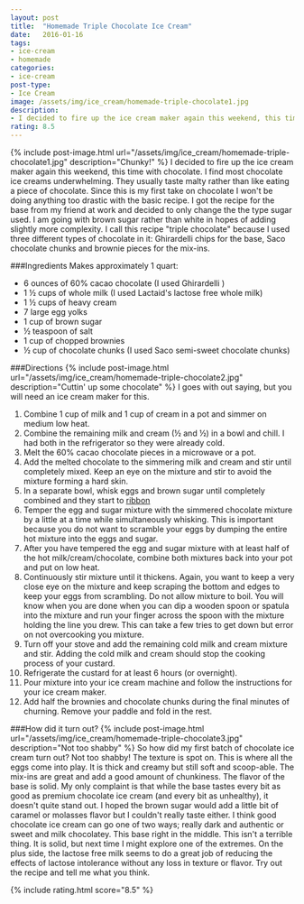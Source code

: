 ```yaml
---
layout: post
title:  "Homemade Triple Chocolate Ice Cream"
date:   2016-01-16
tags:
- ice-cream
- homemade
categories:
- ice-cream
post-type:
- Ice Cream
image: /assets/img/ice_cream/homemade-triple-chocolate1.jpg
description:
- I decided to fire up the ice cream maker again this weekend, this time with chocolate. I find most chocolate ice creams underwhelming. They usually taste malty rather than like eating a piece of chocolate. Since this is my first take on chocolate I won't be doing anything too drastic with the basic recipe. I got the recipe for the base from my friend at work and decided to only change the the type sugar used. I am going with brown sugar rather than white in hopes of adding slightly more complexity.
rating: 8.5
---
```

{% include post-image.html url="/assets/img/ice_cream/homemade-triple-chocolate1.jpg" description="Chunky!" %}
I decided to fire up the ice cream maker again this weekend, this time with chocolate. I find most chocolate ice creams underwhelming. They usually taste malty rather than like eating a piece of chocolate. Since this is my first take on chocolate I won't be doing anything too drastic with the basic recipe. I got the recipe for the base from my friend at work and decided to only change the the type sugar used. I am going with brown sugar rather than white in hopes of adding slightly more complexity. I call this recipe "triple chocolate" because I used three different types of chocolate in it: Ghirardelli chips for the base, Saco chocolate chunks and brownie pieces for the mix-ins.

###Ingredients
Makes approximately 1 quart:

* 6 ounces of 60% cacao chocolate (I used Ghirardelli )
* 1 ½ cups of whole milk (I used Lactaid's lactose free whole milk)
* 1 ½ cups of heavy cream
* 7 large egg yolks
* 1 cup of brown sugar
* ½ teaspoon of salt
* 1 cup of chopped brownies
* ½ cup of chocolate chunks (I used Saco semi-sweet chocolate chunks)


###Directions
{% include post-image.html url="/assets/img/ice_cream/homemade-triple-chocolate2.jpg" description="Cuttin' up some chocolate" %}
I goes with out saying, but you will need an ice cream maker for this.

1. <span>Combine 1 cup of milk and 1 cup of cream in a pot and simmer on medium low heat.</span>
2. <span>Combine the remaining milk and cream (½ and ½) in a bowl and chill. I had both in the refrigerator so they were already cold.</span>
3. <span>Melt the 60% cacao chocolate pieces in a microwave or a pot.</span>
4. <span>Add the melted chocolate to the simmering milk and cream and stir until completely mixed. Keep an eye on the mixture and stir to avoid the mixture forming a hard skin.</span>
5. <span>In a separate bowl, whisk eggs and brown sugar until completely combined and they start to [ribbon](http://www.bhg.com/videos/m/32071630/beating-eggs-until-ribbons.htm)</span>
6. <span>Temper the egg and sugar mixture with the simmered chocolate mixture by a little at a time while simultaneously whisking. This is important because you do not want to scramble your eggs by dumping the entire hot mixture into the eggs and sugar.</span>
7. <span>After you have tempered the egg and sugar mixture with at least half of the hot milk/cream/chocolate, combine both mixtures back into your pot and put on low heat.</span>
8. <span>Continuously stir mixture until it thickens. Again, you want to keep a very close eye on the mixture and keep scraping the bottom and edges to keep your eggs from scrambling. Do not allow mixture to boil. You will know when you are done when you can dip a wooden spoon or spatula into the mixture and run your finger across the spoon with the mixture holding the line you drew. This can take a few tries to get down but error on not overcooking you mixture.</span>
9. <span>Turn off your stove and add the remaining cold milk and cream mixture and stir. Adding the cold milk and cream should stop the cooking process of your custard.</span>
10. <span>Refrigerate the custard for at least 6 hours (or overnight).</span>
11. <span>Pour mixture into your ice cream machine and follow the instructions for your ice cream maker.</span>
12. <span>Add half the brownies and chocolate chunks during the final minutes of churning. Remove your paddle and fold in the rest.</span>

###How did it turn out?
{% include post-image.html url="/assets/img/ice_cream/homemade-triple-chocolate3.jpg" description="Not too shabby" %}
So how did my first batch of chocolate ice cream turn out? Not too shabby! The texture is spot on. This is where all the eggs come into play. It is thick and creamy but still soft and scoop-able. The mix-ins are great and add a good amount of chunkiness. The flavor of the base is solid. My only complaint is that while the base tastes every bit as good as premium chocolate ice cream (and every bit as unhealthy), it doesn't quite stand out. I hoped the brown sugar would add a little bit of caramel or molasses flavor but I couldn't really taste either. I think good chocolate ice cream can go one of two ways; really dark and authentic or sweet and milk chocolatey. This base right in the middle. This isn't a terrible thing. It is solid, but next time I might explore one of the extremes. On the plus side, the lactose free milk seems to do a great job of reducing the effects of lactose intolerance without any loss in texture or flavor. Try out the recipe and tell me what you think.

{% include rating.html score="8.5" %}
